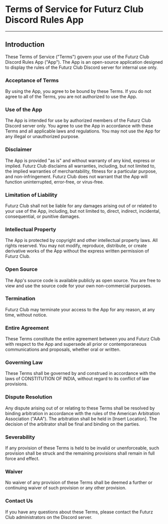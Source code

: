 # Terms of Service for Futurz Club Discord Rules App

---
## Introduction

These Terms of Service ("Terms") govern your use of the Futurz Club Discord Rules App ("App"). The App is an open-source application designed to display the rules of the Futurz Club Discord server for internal use only.

### Acceptance of Terms

By using the App, you agree to be bound by these Terms. If you do not agree to all of the Terms, you are not authorized to use the App.

### Use of the App

The App is intended for use by authorized members of the Futurz Club Discord server only. You agree to use the App in accordance with these Terms and all applicable laws and regulations. You may not use the App for any illegal or unauthorized purpose.

### Disclaimer

The App is provided "as is" and without warranty of any kind, express or implied. Futurz Club disclaims all warranties, including, but not limited to, the implied warranties of merchantability, fitness for a particular purpose, and non-infringement. Futurz Club does not warrant that the App will function uninterrupted, error-free, or virus-free.

### Limitation of Liability

Futurz Club shall not be liable for any damages arising out of or related to your use of the App, including, but not limited to, direct, indirect, incidental, consequential, or punitive damages.

### Intellectual Property

The App is protected by copyright and other intellectual property laws. All rights reserved. You may not modify, reproduce, distribute, or create derivative works of the App without the express written permission of Futurz Club.

### Open Source

The App's source code is available publicly as open source. You are free to view and use the source code for your own non-commercial purposes.

### Termination

Futurz Club may terminate your access to the App for any reason, at any time, without notice.

### Entire Agreement

These Terms constitute the entire agreement between you and Futurz Club with respect to the App and supersede all prior or contemporaneous communications and proposals, whether oral or written.

### Governing Law

These Terms shall be governed by and construed in accordance with the laws of CONSTITUTION OF INDIA, without regard to its conflict of law provisions.

### Dispute Resolution

Any dispute arising out of or relating to these Terms shall be resolved by binding arbitration in accordance with the rules of the American Arbitration Association ("AAA"). The arbitration shall be held in [Insert Location]. The decision of the arbitrator shall be final and binding on the parties.

### Severability

If any provision of these Terms is held to be invalid or unenforceable, such provision shall be struck and the remaining provisions shall remain in full force and effect.

### Waiver

No waiver of any provision of these Terms shall be deemed a further or continuing waiver of such provision or any other provision.

### Contact Us

If you have any questions about these Terms, please contact the Futurz Club administrators on the Discord server.